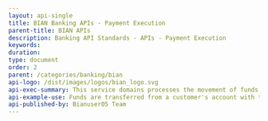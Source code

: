 ```yaml
---
layout: api-single
title: BIAN Banking APIs - Payment Execution
parent-title: BIAN APIs
description: Banking API Standards - APIs - Payment Execution
keywords: 
duration: 
type: document
order: 2
parent: /categories/banking/bian
api-logo: /dist/images/logos/bian_logo.svg
api-exec-summary: This service domains processes the movement of funds between accounts within the bank or to/from an account held with another bank, selecting the appropriate payment mechanism
api-example-use: Funds are transferred from a customer's account with the bank to a payee account held at another bank
api-published-by: Bianuser05 Team
---
```

<script id="api-spec" type="application/json">
{
  "swagger": "2.0",
  "info": {
    "version": "1.0.0",
    "title": "Payment Execution",
    "description": "Processes the movement of funds between accounts within the bank or to/from an another account"
  },
  "host": "bianorg.azure-api.net",
  "basePath": "/sd-payment-execution/v1",
  "securityDefinitions": {
    "apiKeyHeader": {
      "type": "apiKey",
      "name": "Ocp-Apim-Subscription-Key",
      "in": "header"
    }
  },
  "security": [
    {
      "apiKeyHeader": []
    }
  ],
  "schemes": [
    "https"
  ],
  "paths": {
    "/payment-execution/payment-execution-procedure/{cr-reference-id}/updation": {
      "put": {
        "tags": [
          "update"
        ],
        "summary": "Update: Payment transaction update/repair",
        "description": "Update/amend details of an active payment execution transaction ",
        "operationId": "updatePaymentExecutionProcedure",
        "produces": [
          "application/json"
        ],
        "parameters": [
          {
            "name": "cr-reference-id",
            "in": "path",
            "description": "Payment Transaction Request Reference",
            "required": true,
            "type": "string"
          },
          {
            "in": "body",
            "name": "body",
            "description": "Update Control record payload",
            "required": true,
            "schema": {
              "type": "object",
              "properties": {
                "paymentExecutionTransaction": {
                  "type": "string",
                  "example": "Authorizaton",
                  "description": "`status: Not Mapped`\ncore-data-type-reference: BIAN::DataTypesLibrary::CoreDataTypes::UNCEFACT::Text    \n"
                },
                "paymentTransactionUpdateDescription": {
                  "type": "string",
                  "example": "TransactionDescription",
                  "description": "`status: Not Mapped`\ncore-data-type-reference: BIAN::DataTypesLibrary::CoreDataTypes::UNCEFACT::Text    \n"
                },
                "paymentTransaction": {
                  "type": "string",
                  "example": "CreditTransfer",
                  "description": "`status: Not Mapped`\ncore-data-type-reference: BIAN::DataTypesLibrary::CoreDataTypes::UNCEFACT::Text    \n"
                },
                "paymentTransactionInitiatorReference": {
                  "type": "string",
                  "example": "PTIR2320",
                  "description": "`status: Not Mapped`\ncore-data-type-reference: BIAN::DataTypesLibrary::CoreDataTypes::ISO20022andUNCEFACT::Identifier    \n"
                },
                "payerReference": {
                  "type": "string",
                  "example": "PYRE5345",
                  "description": "`status: Not Mapped`\ncore-data-type-reference: BIAN::DataTypesLibrary::CoreDataTypes::ISO20022andUNCEFACT::Identifier    \n"
                },
                "payerBankReference": {
                  "type": "string",
                  "example": "PYBR1093",
                  "description": "`status: Not Mapped`\ncore-data-type-reference: BIAN::DataTypesLibrary::CoreDataTypes::ISO20022andUNCEFACT::Identifier    \n"
                },
                "payeeReference": {
                  "type": "string",
                  "example": "PAEE5007",
                  "description": "`status: Not Mapped`\ncore-data-type-reference: BIAN::DataTypesLibrary::CoreDataTypes::ISO20022andUNCEFACT::Identifier    \n"
                },
                "payeeProductInstanceReference": {
                  "type": "string",
                  "example": "PAIR7456",
                  "description": "`status: Not Mapped`\ncore-data-type-reference: BIAN::DataTypesLibrary::CoreDataTypes::ISO20022andUNCEFACT::Identifier    \n"
                },
                "payeeBankReference": {
                  "type": "string",
                  "example": "PEBR2783",
                  "description": "`status: Not Mapped`\ncore-data-type-reference: BIAN::DataTypesLibrary::CoreDataTypes::ISO20022andUNCEFACT::Identifier    \n"
                },
                "amount": {
                  "type": "string",
                  "example": "$5000",
                  "description": "`status: Not Mapped`\ncore-data-type-reference: BIAN::DataTypesLibrary::CoreDataTypes::UNCEFACT::Amount    \n"
                },
                "currency": {
                  "type": "string",
                  "example": "USD",
                  "description": "`status: Not Mapped`\ncore-data-type-reference: BIAN::DataTypesLibrary::CoreDataTypes::UNCEFACT::Text    \n"
                },
                "dateType": {
                  "type": "string",
                  "example": "Order",
                  "description": "`status: Not Mapped`\ncore-data-type-reference: BIAN::DataTypesLibrary::CoreDataTypes::UNCEFACT::Text    \n"
                },
                "date": {
                  "type": "string",
                  "example": "2018-08-28",
                  "description": "`status: Not Mapped`\ncore-data-type-reference: BIAN::DataTypesLibrary::CoreDataTypes::UNCEFACT::Date    \n"
                },
                "paymentMechanism": {
                  "type": "string",
                  "example": "NEFT",
                  "description": "`status: Not Mapped`\ncore-data-type-reference: BIAN::DataTypesLibrary::CoreDataTypes::ISO20022andUNCEFACT::Name    \n"
                }
              },
              "example": {
                "date": "2018-08-28",
                "amount": "$5000",
                "payeeReference": "PAEE5007",
                "payeeProductInstanceReference": "PAIR7456",
                "payerBankReference": "PYBR1093",
                "payeeBankReference": "PEBR2783",
                "paymentExecutionTransaction": "Authorizaton",
                "paymentTransactionInitiatorReference": "PTIR2320",
                "dateType": "Order",
                "payerReference": "PYRE5345",
                "currency": "USD",
                "paymentTransaction": "CreditTransfer",
                "paymentTransactionUpdateDescription": "TransactionDescription",
                "paymentMechanism": "NEFT"
              }
            }
          }
        ],
        "responses": {
          "200": {
            "description": "successful updated",
            "schema": {
              "type": "object",
              "properties": {
                "paymentTransactionUpdateReference": {
                  "type": "string",
                  "example": "PTUR5435",
                  "description": "`status: Not Mapped`\ncore-data-type-reference: BIAN::DataTypesLibrary::CoreDataTypes::ISO20022andUNCEFACT::Identifier    \n"
                },
                "paymentTransactionRequestReference": {
                  "type": "string",
                  "example": "PTRR345",
                  "description": "`status: Not Mapped`\ncore-data-type-reference: BIAN::DataTypesLibrary::CoreDataTypes::ISO20022andUNCEFACT::Identifier    \n"
                },
                "paymentExecutionTransaction": {
                  "type": "string",
                  "example": "Authorizaton",
                  "description": "`status: Not Mapped`\ncore-data-type-reference: BIAN::DataTypesLibrary::CoreDataTypes::UNCEFACT::Text    \n"
                },
                "paymentTransactionUpdateDescription": {
                  "type": "string",
                  "example": "TransactionDescription",
                  "description": "`status: Not Mapped`\ncore-data-type-reference: BIAN::DataTypesLibrary::CoreDataTypes::UNCEFACT::Text    \n"
                },
                "paymentTransaction": {
                  "type": "string",
                  "example": "CreditTransfer",
                  "description": "`status: Not Mapped`\ncore-data-type-reference: BIAN::DataTypesLibrary::CoreDataTypes::UNCEFACT::Text    \n"
                },
                "paymentTransactionInitiatorReference": {
                  "type": "string",
                  "example": "PTIR2320",
                  "description": "`status: Not Mapped`\ncore-data-type-reference: BIAN::DataTypesLibrary::CoreDataTypes::ISO20022andUNCEFACT::Identifier    \n"
                },
                "payerReference": {
                  "type": "string",
                  "example": "PYRE5345",
                  "description": "`status: Not Mapped`\ncore-data-type-reference: BIAN::DataTypesLibrary::CoreDataTypes::ISO20022andUNCEFACT::Identifier    \n"
                },
                "payerBankReference": {
                  "type": "string",
                  "example": "PYBR1093",
                  "description": "`status: Not Mapped`\ncore-data-type-reference: BIAN::DataTypesLibrary::CoreDataTypes::ISO20022andUNCEFACT::Identifier    \n"
                },
                "payeeReference": {
                  "type": "string",
                  "example": "PAEE5007",
                  "description": "`status: Not Mapped`\ncore-data-type-reference: BIAN::DataTypesLibrary::CoreDataTypes::ISO20022andUNCEFACT::Identifier    \n"
                },
                "payeeProductInstanceReference": {
                  "type": "string",
                  "example": "PAIR7456",
                  "description": "`status: Not Mapped`\ncore-data-type-reference: BIAN::DataTypesLibrary::CoreDataTypes::ISO20022andUNCEFACT::Identifier    \n"
                },
                "payeeBankReference": {
                  "type": "string",
                  "example": "PEBR2783",
                  "description": "`status: Not Mapped`\ncore-data-type-reference: BIAN::DataTypesLibrary::CoreDataTypes::ISO20022andUNCEFACT::Identifier    \n"
                },
                "amount": {
                  "type": "string",
                  "example": "$5000",
                  "description": "`status: Not Mapped`\ncore-data-type-reference: BIAN::DataTypesLibrary::CoreDataTypes::UNCEFACT::Amount    \n"
                },
                "currency": {
                  "type": "string",
                  "example": "USD",
                  "description": "`status: Not Mapped`\ncore-data-type-reference: BIAN::DataTypesLibrary::CoreDataTypes::UNCEFACT::Text    \n"
                },
                "dateType": {
                  "type": "string",
                  "example": "Order",
                  "description": "`status: Not Mapped`\ncore-data-type-reference: BIAN::DataTypesLibrary::CoreDataTypes::UNCEFACT::Text    \n"
                },
                "date": {
                  "type": "string",
                  "example": "2018-08-28",
                  "description": "`status: Not Mapped`\ncore-data-type-reference: BIAN::DataTypesLibrary::CoreDataTypes::UNCEFACT::Date    \n"
                },
                "paymentMechanism": {
                  "type": "string",
                  "example": "NEFT",
                  "description": "`status: Not Mapped`\ncore-data-type-reference: BIAN::DataTypesLibrary::CoreDataTypes::ISO20022andUNCEFACT::Name    \n"
                },
                "paymentTransactionUpdateResult": {
                  "type": "string",
                  "example": "Success",
                  "description": "`status: Not Mapped`\ncore-data-type-reference: BIAN::DataTypesLibrary::CoreDataTypes::UNCEFACT::Text    \n"
                }
              },
              "example": {
                "date": "2018-08-28",
                "amount": "$5000",
                "payeeReference": "PAEE5007",
                "payeeProductInstanceReference": "PAIR7456",
                "payerBankReference": "PYBR1093",
                "payeeBankReference": "PEBR2783",
                "paymentTransactionRequestReference": "PTRR345",
                "paymentTransactionUpdateReference": "PTUR5435",
                "paymentTransactionUpdateResult": "Success",
                "paymentExecutionTransaction": "Authorizaton",
                "paymentTransactionInitiatorReference": "PTIR2320",
                "dateType": "Order",
                "payerReference": "PYRE5345",
                "currency": "USD",
                "paymentTransaction": "CreditTransfer",
                "paymentTransactionUpdateDescription": "TransactionDescription",
                "paymentMechanism": "NEFT"
              }
            }
          }
        }
      }
    },
    "/payment-execution/payment-execution-procedure/{cr-reference-id}/recording": {
      "post": {
        "tags": [
          "record"
        ],
        "summary": "Record: Record activity/feedback relating to payment execution activity",
        "description": "Record feedback/activity against the payment execution process",
        "operationId": "recordPaymentExecutionProcedure",
        "produces": [
          "application/json"
        ],
        "parameters": [
          {
            "name": "cr-reference-id",
            "in": "path",
            "description": "Payment Transaction Request Reference",
            "required": true,
            "type": "string"
          },
          {
            "in": "body",
            "name": "body",
            "description": "Record Control record payload",
            "required": true,
            "schema": {
              "type": "object",
              "properties": {
                "recordingRecordType": {
                  "type": "string",
                  "example": "BehaviorModelPerformanceFeedback",
                  "description": "`status: Not Mapped`\ncore-data-type-reference: BIAN::DataTypesLibrary::CoreDataTypes::UNCEFACT::Text    \n"
                },
                "recordingRecord": {
                  "type": "object",
                  "description": "`status: Not Mapped`\ncore-data-type-reference: BIAN::DataTypesLibrary::CoreDataTypes::UNCEFACT::Binary  \n",
                  "properties": {}
                },
                "recordingRecordDateTime": {
                  "type": "string",
                  "example": "2018-08-28T09:00:00",
                  "description": "`status: Not Mapped`\ncore-data-type-reference: BIAN::DataTypesLibrary::CoreDataTypes::UNCEFACT::DateTime    \n"
                },
                "empolyeeBusinessUnitReference": {
                  "type": "string",
                  "example": "EBUR6798",
                  "description": "`status: Not Mapped`\ncore-data-type-reference: BIAN::DataTypesLibrary::CoreDataTypes::ISO20022andUNCEFACT::Identifier    \n"
                }
              },
              "example": {
                "recordingRecordType": "BehaviorModelPerformanceFeedback",
                "empolyeeBusinessUnitReference": "EBUR6798",
                "recordingRecordDateTime": "2018-08-28T09:00:00",
                "recordingRecord": "{}"
              }
            }
          }
        ],
        "responses": {
          "201": {
            "description": "A new record is created",
            "schema": {
              "type": "object",
              "properties": {
                "recordingRecordReference": {
                  "type": "string",
                  "example": "CRRR3456",
                  "description": "`status: Not Mapped`\ncore-data-type-reference: BIAN::DataTypesLibrary::CoreDataTypes::ISO20022andUNCEFACT::Identifier    \n"
                },
                "recordingRecordStatus": {
                  "type": "string",
                  "example": "Applied",
                  "description": "`status: Not Mapped`\ncore-data-type-reference: BIAN::DataTypesLibrary::CoreDataTypes::UNCEFACT::Text    \n"
                }
              },
              "example": {
                "recordingRecordReference": "CRRR3456",
                "recordingRecordStatus": "Applied"
              }
            }
          }
        }
      }
    },
    "/payment-execution/payment-execution-procedure/{cr-reference-id}/execution": {
      "put": {
        "tags": [
          "execute"
        ],
        "summary": "Update an existing payment execution transaction detail capture",
        "description": "Update an existing payment detail capture",
        "operationId": "executePaymentExecutionProcedureUpdate",
        "produces": [
          "application/json"
        ],
        "parameters": [
          {
            "name": "cr-reference-id",
            "in": "path",
            "description": "Payment Transaction Request Reference",
            "required": true,
            "type": "string"
          },
          {
            "in": "body",
            "name": "body",
            "description": "Updates payment detail capture",
            "required": true,
            "schema": {
              "type": "object",
              "properties": {
                "paymentTransactionUpdateReference": {
                  "type": "string",
                  "example": "PTUR5435",
                  "description": "`status: Not Mapped`\ncore-data-type-reference: BIAN::DataTypesLibrary::CoreDataTypes::ISO20022andUNCEFACT::Identifier    \n"
                },
                "paymentTransactionUpdateDescription": {
                  "type": "string",
                  "example": "TransactionDescription",
                  "description": "`status: Not Mapped`\ncore-data-type-reference: BIAN::DataTypesLibrary::CoreDataTypes::UNCEFACT::Text    \n"
                },
                "paymentTransactionUpdateResult": {
                  "type": "string",
                  "example": "Success",
                  "description": "`status: Not Mapped`\ncore-data-type-reference: BIAN::DataTypesLibrary::CoreDataTypes::UNCEFACT::Text    \n"
                }
              },
              "example": {
                "paymentTransactionUpdateResult": "Success",
                "paymentTransactionUpdateDescription": "TransactionDescription",
                "paymentTransactionUpdateReference": "PTUR5435"
              }
            }
          }
        ],
        "responses": {
          "200": {
            "description": "successfully updated the payment detail capture payload",
            "schema": {
              "type": "object",
              "properties": {
                "paymentTransactionRequestReference": {
                  "type": "string",
                  "example": "PTRR8767",
                  "description": "`status: Not Mapped`\ncore-data-type-reference: BIAN::DataTypesLibrary::CoreDataTypes::ISO20022andUNCEFACT::Identifier    \n"
                },
                "paymentTransactionInitiatorReference": {
                  "type": "string",
                  "example": "PTIR3246",
                  "description": "`status: Not Mapped`\ncore-data-type-reference: BIAN::DataTypesLibrary::CoreDataTypes::ISO20022andUNCEFACT::Identifier    \n"
                },
                "payerReference": {
                  "type": "string",
                  "example": "PYRF4543",
                  "description": "`status: Not Mapped`\ncore-data-type-reference: BIAN::DataTypesLibrary::CoreDataTypes::ISO20022andUNCEFACT::Identifier    \n"
                },
                "payerBankReference": {
                  "type": "string",
                  "example": "PYBR5463",
                  "description": "`status: Not Mapped`\ncore-data-type-reference: BIAN::DataTypesLibrary::CoreDataTypes::ISO20022andUNCEFACT::Identifier    \n"
                },
                "payerProductInstanceReference": {
                  "type": "string",
                  "example": "PPIR5322",
                  "description": "`status: Not Mapped`\ncore-data-type-reference: BIAN::DataTypesLibrary::CoreDataTypes::ISO20022andUNCEFACT::Identifier    \n"
                },
                "payeeReference": {
                  "type": "string",
                  "example": "PER5547",
                  "description": "`status: Not Mapped`\ncore-data-type-reference: BIAN::DataTypesLibrary::CoreDataTypes::ISO20022andUNCEFACT::Identifier    \n"
                },
                "payeeProductInstanceReference": {
                  "type": "string",
                  "example": "PPIR2457",
                  "description": "`status: Not Mapped`\ncore-data-type-reference: BIAN::DataTypesLibrary::CoreDataTypes::ISO20022andUNCEFACT::Identifier    \n"
                },
                "payeeBankReference": {
                  "type": "string",
                  "example": "PBR6879",
                  "description": "`status: Not Mapped`\ncore-data-type-reference: BIAN::DataTypesLibrary::CoreDataTypes::ISO20022andUNCEFACT::Identifier    \n"
                },
                "amount": {
                  "type": "string",
                  "example": "$5000",
                  "description": "`status: Not Mapped`\ncore-data-type-reference: BIAN::DataTypesLibrary::CoreDataTypes::UNCEFACT::Amount    \n"
                },
                "currency": {
                  "type": "string",
                  "example": "USD",
                  "description": "`status: Not Mapped`\ncore-data-type-reference: BIAN::DataTypesLibrary::CoreDataTypes::UNCEFACT::Text    \n"
                },
                "dateType": {
                  "type": "string",
                  "example": "booking",
                  "description": "`status: Not Mapped`\ncore-data-type-reference: BIAN::DataTypesLibrary::CoreDataTypes::UNCEFACT::Text    \n"
                },
                "date": {
                  "type": "string",
                  "example": "2018-09-05",
                  "description": "`status: Not Mapped`\ncore-data-type-reference: BIAN::DataTypesLibrary::CoreDataTypes::UNCEFACT::Date    \n"
                },
                "paymentMechanism": {
                  "type": "string",
                  "example": "SWIFT",
                  "description": "`status: Not Mapped`\ncore-data-type-reference: BIAN::DataTypesLibrary::CoreDataTypes::ISO20022andUNCEFACT::Name\n"
                }
              },
              "example": {
                "date": "2018-09-05",
                "payerProductInstanceReference": "PPIR5322",
                "amount": "$5000",
                "payeeReference": "PER5547",
                "payeeProductInstanceReference": "PPIR2457",
                "payerBankReference": "PYBR5463",
                "payeeBankReference": "PBR6879",
                "paymentTransactionRequestReference": "PTRR8767",
                "paymentTransactionInitiatorReference": "PTIR3246",
                "dateType": "booking",
                "payerReference": "PYRF4543",
                "currency": "USD",
                "paymentMechanism": "SWIFT"
              }
            }
          }
        }
      }
    },
    "/payment-execution/payment-execution-procedure/execution": {
      "post": {
        "tags": [
          "execute"
        ],
        "summary": "Create a new payment execution transaction detail capture",
        "description": "Create a new payment detail capture",
        "operationId": "executePaymentExecutionProcedureCreate",
        "produces": [
          "application/json"
        ],
        "parameters": [
          {
            "in": "body",
            "name": "body",
            "description": "Creates a new payment detail capture",
            "required": true,
            "schema": {
              "type": "object",
              "properties": {
                "paymentTransactionUpdateReference": {
                  "type": "string",
                  "example": "PTUR5435",
                  "description": "`status: Not Mapped`\ncore-data-type-reference: BIAN::DataTypesLibrary::CoreDataTypes::ISO20022andUNCEFACT::Identifier    \n"
                },
                "paymentTransactionUpdateDescription": {
                  "type": "string",
                  "example": "TransactionDescription",
                  "description": "`status: Not Mapped`\ncore-data-type-reference: BIAN::DataTypesLibrary::CoreDataTypes::UNCEFACT::Text    \n"
                },
                "paymentTransactionUpdateResult": {
                  "type": "string",
                  "example": "Success",
                  "description": "`status: Not Mapped`\ncore-data-type-reference: BIAN::DataTypesLibrary::CoreDataTypes::UNCEFACT::Text    \n"
                }
              },
              "example": {
                "paymentTransactionUpdateResult": "Success",
                "paymentTransactionUpdateDescription": "TransactionDescription",
                "paymentTransactionUpdateReference": "PTUR5435"
              }
            }
          }
        ],
        "responses": {
          "201": {
            "description": "successfully created the payment detail capture payload",
            "schema": {
              "type": "object",
              "properties": {
                "paymentTransactionRequestReference": {
                  "type": "string",
                  "example": "PTRR8767",
                  "description": "`status: Not Mapped`\ncore-data-type-reference: BIAN::DataTypesLibrary::CoreDataTypes::ISO20022andUNCEFACT::Identifier    \n"
                },
                "paymentTransactionInitiatorReference": {
                  "type": "string",
                  "example": "PTIR3246",
                  "description": "`status: Not Mapped`\ncore-data-type-reference: BIAN::DataTypesLibrary::CoreDataTypes::ISO20022andUNCEFACT::Identifier    \n"
                },
                "payerReference": {
                  "type": "string",
                  "example": "PYRF4543",
                  "description": "`status: Not Mapped`\ncore-data-type-reference: BIAN::DataTypesLibrary::CoreDataTypes::ISO20022andUNCEFACT::Identifier    \n"
                },
                "payerBankReference": {
                  "type": "string",
                  "example": "PYBR5463",
                  "description": "`status: Not Mapped`\ncore-data-type-reference: BIAN::DataTypesLibrary::CoreDataTypes::ISO20022andUNCEFACT::Identifier    \n"
                },
                "payerProductInstanceReference": {
                  "type": "string",
                  "example": "PPIR5322",
                  "description": "`status: Not Mapped`\ncore-data-type-reference: BIAN::DataTypesLibrary::CoreDataTypes::ISO20022andUNCEFACT::Identifier    \n"
                },
                "payeeReference": {
                  "type": "string",
                  "example": "PER5547",
                  "description": "`status: Not Mapped`\ncore-data-type-reference: BIAN::DataTypesLibrary::CoreDataTypes::ISO20022andUNCEFACT::Identifier    \n"
                },
                "payeeProductInstanceReference": {
                  "type": "string",
                  "example": "PPIR2457",
                  "description": "`status: Not Mapped`\ncore-data-type-reference: BIAN::DataTypesLibrary::CoreDataTypes::ISO20022andUNCEFACT::Identifier    \n"
                },
                "payeeBankReference": {
                  "type": "string",
                  "example": "PBR6879",
                  "description": "`status: Not Mapped`\ncore-data-type-reference: BIAN::DataTypesLibrary::CoreDataTypes::ISO20022andUNCEFACT::Identifier    \n"
                },
                "amount": {
                  "type": "string",
                  "example": "$5000",
                  "description": "`status: Not Mapped`\ncore-data-type-reference: BIAN::DataTypesLibrary::CoreDataTypes::UNCEFACT::Amount    \n"
                },
                "currency": {
                  "type": "string",
                  "example": "USD",
                  "description": "`status: Not Mapped`\ncore-data-type-reference: BIAN::DataTypesLibrary::CoreDataTypes::UNCEFACT::Text    \n"
                },
                "dateType": {
                  "type": "string",
                  "example": "booking",
                  "description": "`status: Not Mapped`\ncore-data-type-reference: BIAN::DataTypesLibrary::CoreDataTypes::UNCEFACT::Text    \n"
                },
                "date": {
                  "type": "string",
                  "example": "2018-09-05",
                  "description": "`status: Not Mapped`\ncore-data-type-reference: BIAN::DataTypesLibrary::CoreDataTypes::UNCEFACT::Date    \n"
                },
                "paymentMechanism": {
                  "type": "string",
                  "example": "SWIFT",
                  "description": "`status: Not Mapped`\ncore-data-type-reference: BIAN::DataTypesLibrary::CoreDataTypes::ISO20022andUNCEFACT::Name\n"
                }
              },
              "example": {
                "date": "2018-09-05",
                "payerProductInstanceReference": "PPIR5322",
                "amount": "$5000",
                "payeeReference": "PER5547",
                "payeeProductInstanceReference": "PPIR2457",
                "payerBankReference": "PYBR5463",
                "payeeBankReference": "PBR6879",
                "paymentTransactionRequestReference": "PTRR8767",
                "paymentTransactionInitiatorReference": "PTIR3246",
                "dateType": "booking",
                "payerReference": "PYRF4543",
                "currency": "USD",
                "paymentMechanism": "SWIFT"
              }
            }
          }
        }
      }
    },
    "/payment-execution/payment-execution-procedure/": {
      "get": {
        "tags": [
          "retrieve"
        ],
        "summary": "Retrieve Payment Execution Control Record Ids available within the Service Domain.",
        "operationId": "RetrievePaymentExecutionReferenceIds",
        "produces": [
          "application/json"
        ],
        "parameters": [
          {
            "name": "collection-filter",
            "in": "query",
            "description": "Filter to refine the result set. ex- 'payer-reference = PR123'",
            "required": false,
            "type": "string"
          }
        ],
        "responses": {
          "200": {
            "description": "successful",
            "schema": {
              "type": "array",
              "items": {
                "type": "string"
              },
              "example": [
                "PTRR123",
                "PTRR345"
              ]
            }
          }
        }
      }
    },
    "/payment-execution/payment-execution-procedure/behavior-qualifiers/": {
      "get": {
        "tags": [
          "retrieve"
        ],
        "summary": "Retrieve all Behaviour Qualifier names in the Payment Execution Service Domain.",
        "operationId": "RetrievePaymentExecutionBehaviorQualifiers",
        "produces": [
          "application/json"
        ],
        "parameters": [],
        "responses": {
          "200": {
            "description": "successful",
            "schema": {
              "type": "array",
              "items": {
                "type": "string"
              },
              "example": [
                "transaction",
                "mechanism",
                "update",
                "reporting"
              ]
            }
          }
        }
      }
    },
    "/payment-execution/payment-execution-procedure/{cr-reference-id}/{behavior-qualifier}/": {
      "get": {
        "tags": [
          "retrieve"
        ],
        "summary": "Retrieve Behaviour Qualifier Reference Ids of the given Behavior Qulifier.",
        "operationId": "RetrieveBehaviorQualifierReferenceIds",
        "produces": [
          "application/json"
        ],
        "parameters": [
          {
            "name": "cr-reference-id",
            "in": "path",
            "description": "Payment Transaction Request Reference",
            "required": true,
            "type": "string"
          },
          {
            "name": "behavior-qualifier",
            "in": "path",
            "description": "Behavior Qualifier Name. ex- transaction",
            "required": true,
            "type": "string"
          },
          {
            "name": "collection-filter",
            "in": "query",
            "description": "Filter to refine the result set. ex- 'amount > $5000'",
            "required": false,
            "type": "string"
          }
        ],
        "responses": {
          "200": {
            "description": "successful",
            "schema": {
              "type": "array",
              "items": {
                "type": "string"
              },
              "example": [
                "TR345",
                "TR789",
                "TR456"
              ]
            }
          }
        }
      }
    },
    "/payment-execution/payment-execution-procedure/{cr-reference-id}": {
      "get": {
        "tags": [
          "retrieve"
        ],
        "summary": "Retrieve Payment Details",
        "description": "Retrieve Payment execution transaction detail capture data",
        "operationId": "retrievePaymentExecution",
        "produces": [
          "application/json"
        ],
        "parameters": [
          {
            "name": "cr-reference-id",
            "in": "path",
            "description": "Payment Transaction Request Reference",
            "required": true,
            "type": "string"
          }
        ],
        "responses": {
          "200": {
            "description": "successful",
            "schema": {
              "type": "object",
              "properties": {
                "paymentTransactionRequestReference": {
                  "type": "string",
                  "example": "PTRR8767",
                  "description": "`status: Not Mapped`\ncore-data-type-reference: BIAN::DataTypesLibrary::CoreDataTypes::ISO20022andUNCEFACT::Identifier    \n"
                },
                "paymentTransactionInitiatorReference": {
                  "type": "string",
                  "example": "PTIR3246",
                  "description": "`status: Not Mapped`\ncore-data-type-reference: BIAN::DataTypesLibrary::CoreDataTypes::ISO20022andUNCEFACT::Identifier    \n"
                },
                "payerReference": {
                  "type": "string",
                  "example": "PYRF4543",
                  "description": "`status: Not Mapped`\ncore-data-type-reference: BIAN::DataTypesLibrary::CoreDataTypes::ISO20022andUNCEFACT::Identifier    \n"
                },
                "payerBankReference": {
                  "type": "string",
                  "example": "PYBR5463",
                  "description": "`status: Not Mapped`\ncore-data-type-reference: BIAN::DataTypesLibrary::CoreDataTypes::ISO20022andUNCEFACT::Identifier    \n"
                },
                "payerProductInstanceReference": {
                  "type": "string",
                  "example": "PPIR5322",
                  "description": "`status: Not Mapped`\ncore-data-type-reference: BIAN::DataTypesLibrary::CoreDataTypes::ISO20022andUNCEFACT::Identifier    \n"
                },
                "payeeReference": {
                  "type": "string",
                  "example": "PER5547",
                  "description": "`status: Not Mapped`\ncore-data-type-reference: BIAN::DataTypesLibrary::CoreDataTypes::ISO20022andUNCEFACT::Identifier    \n"
                },
                "payeeProductInstanceReference": {
                  "type": "string",
                  "example": "PPIR2457",
                  "description": "`status: Not Mapped`\ncore-data-type-reference: BIAN::DataTypesLibrary::CoreDataTypes::ISO20022andUNCEFACT::Identifier    \n"
                },
                "payeeBankReference": {
                  "type": "string",
                  "example": "PBR6879",
                  "description": "`status: Not Mapped`\ncore-data-type-reference: BIAN::DataTypesLibrary::CoreDataTypes::ISO20022andUNCEFACT::Identifier    \n"
                },
                "amount": {
                  "type": "string",
                  "example": "$5000",
                  "description": "`status: Not Mapped`\ncore-data-type-reference: BIAN::DataTypesLibrary::CoreDataTypes::UNCEFACT::Amount    \n"
                },
                "currency": {
                  "type": "string",
                  "example": "USD",
                  "description": "`status: Not Mapped`\ncore-data-type-reference: BIAN::DataTypesLibrary::CoreDataTypes::UNCEFACT::Text    \n"
                },
                "dateType": {
                  "type": "string",
                  "example": "booking",
                  "description": "`status: Not Mapped`\ncore-data-type-reference: BIAN::DataTypesLibrary::CoreDataTypes::UNCEFACT::Text    \n"
                },
                "date": {
                  "type": "string",
                  "example": "2018-09-05",
                  "description": "`status: Not Mapped`\ncore-data-type-reference: BIAN::DataTypesLibrary::CoreDataTypes::UNCEFACT::Date    \n"
                },
                "paymentMechanism": {
                  "type": "string",
                  "example": "SWIFT",
                  "description": "`status: Not Mapped`\ncore-data-type-reference: BIAN::DataTypesLibrary::CoreDataTypes::ISO20022andUNCEFACT::Name\n"
                }
              },
              "example": {
                "date": "2018-09-05",
                "payerProductInstanceReference": "PPIR5322",
                "amount": "$5000",
                "payeeReference": "PER5547",
                "payeeProductInstanceReference": "PPIR2457",
                "payerBankReference": "PYBR5463",
                "payeeBankReference": "PBR6879",
                "paymentTransactionRequestReference": "PTRR8767",
                "paymentTransactionInitiatorReference": "PTIR3246",
                "dateType": "booking",
                "payerReference": "PYRF4543",
                "currency": "USD",
                "paymentMechanism": "SWIFT"
              }
            }
          }
        }
      }
    },
    "/payment-execution/payment-execution-procedure/{cr-reference-id}/transactions/{bq-reference-id}": {
      "get": {
        "tags": [
          "retrieve"
        ],
        "summary": "Retrieve Payment Transactions",
        "description": "Retrieve Payment execution transaction details",
        "operationId": "retrievePaymentExecutionTransactions",
        "produces": [
          "application/json"
        ],
        "parameters": [
          {
            "name": "cr-reference-id",
            "in": "path",
            "description": "Payment Transaction Request Reference",
            "required": true,
            "type": "string"
          },
          {
            "name": "bq-reference-id",
            "in": "path",
            "description": "Payment Transaction Reference",
            "required": true,
            "type": "string"
          }
        ],
        "responses": {
          "200": {
            "description": "successfully retrieved",
            "schema": {
              "type": "object",
              "properties": {
                "paymenTransactionReference": {
                  "type": "string",
                  "example": "PRR123",
                  "description": "`status: Not Mapped`\ncore-data-type-reference: BIAN::DataTypesLibrary::CoreDataTypes::ISO20022andUNCEFACT::Identifier    \n"
                },
                "paymentTransactionRequestReference": {
                  "type": "string",
                  "example": "PTRR4343",
                  "description": "`status: Not Mapped`\ncore-data-type-reference: BIAN::DataTypesLibrary::CoreDataTypes::ISO20022andUNCEFACT::Identifier    \n"
                },
                "paymentExecutionTransaction": {
                  "type": "string",
                  "example": "PET123",
                  "description": "`status: Not Mapped`\ncore-data-type-reference: BIAN::DataTypesLibrary::CoreDataTypes::UNCEFACT::Text    \n"
                },
                "paymentOrderReference": {
                  "type": "string",
                  "example": "POR789",
                  "description": "`status: Not Mapped`\ncore-data-type-reference: BIAN::DataTypesLibrary::CoreDataTypes::ISO20022andUNCEFACT::Identifier    \n"
                },
                "payerAccountReference": {
                  "type": "string",
                  "example": "PA8567",
                  "description": "`status: Not Mapped`\ncore-data-type-reference: BIAN::DataTypesLibrary::CoreDataTypes::ISO20022andUNCEFACT::Identifier    \n"
                },
                "payeeAccountReference": {
                  "type": "string",
                  "example": "PAR12389",
                  "description": "`status: Not Mapped`\ncore-data-type-reference: BIAN::DataTypesLibrary::CoreDataTypes::ISO20022andUNCEFACT::Identifier    \n"
                },
                "washAccountReference": {
                  "type": "string",
                  "example": "WAR5677",
                  "description": "`status: Not Mapped`\ncore-data-type-reference: BIAN::DataTypesLibrary::CoreDataTypes::ISO20022andUNCEFACT::Identifier    \n"
                },
                "intermediaryAccountReference": {
                  "type": "string",
                  "example": "IAR123545",
                  "description": "`status: Not Mapped`\ncore-data-type-reference: BIAN::DataTypesLibrary::CoreDataTypes::ISO20022andUNCEFACT::Identifier    \n"
                },
                "currency": {
                  "type": "string",
                  "example": "USD",
                  "description": "`status: Not Mapped`\ncore-data-type-reference: BIAN::DataTypesLibrary::CoreDataTypes::UNCEFACT::Text    \n"
                },
                "dateType": {
                  "type": "string",
                  "example": "booking",
                  "description": "`status: Not Mapped`\ncore-data-type-reference: BIAN::DataTypesLibrary::CoreDataTypes::UNCEFACT::Text    \n"
                },
                "date": {
                  "type": "string",
                  "example": "2018-09-06",
                  "description": "`status: Not Mapped`\ncore-data-type-reference: BIAN::DataTypesLibrary::CoreDataTypes::UNCEFACT::Date    \n"
                },
                "paymentMechanism": {
                  "type": "string",
                  "example": "SWIFT",
                  "description": "`status: Not Mapped`\ncore-data-type-reference: BIAN::DataTypesLibrary::CoreDataTypes::ISO20022andUNCEFACT::Name    \n"
                }
              },
              "example": {
                "date": "2018-09-06",
                "paymentExecutionTransaction": "PET123",
                "intermediaryAccountReference": "IAR123545",
                "dateType": "booking",
                "payerAccountReference": "PA8567",
                "paymentTransactionRequestReference": "PTRR4343",
                "currency": "USD",
                "washAccountReference": "WAR5677",
                "payeeAccountReference": "PAR12389",
                "paymenTransactionReference": "PRR123",
                "paymentOrderReference": "POR789",
                "paymentMechanism": "SWIFT"
              }
            }
          }
        }
      }
    },
    "/payment-execution/payment-execution-procedure/{cr-reference-id}/mechanisms/{bq-reference-id}": {
      "get": {
        "tags": [
          "retrieve"
        ],
        "summary": "Retrieve Payment Mechanisms",
        "description": "Retrieve Payment execution mechanism details",
        "operationId": "retrievePaymentExecutionMechanisms",
        "produces": [
          "application/json"
        ],
        "parameters": [
          {
            "name": "cr-reference-id",
            "in": "path",
            "description": "Payment Transaction Request Reference",
            "required": true,
            "type": "string"
          },
          {
            "name": "bq-reference-id",
            "in": "path",
            "description": "Payment Transaction Mechanism Reference",
            "required": true,
            "type": "string"
          }
        ],
        "responses": {
          "200": {
            "description": "successful",
            "schema": {
              "type": "object",
              "properties": {
                "paymentTransactionMechanismReference": {
                  "type": "string",
                  "example": "PTMR345",
                  "description": "`status: Not Mapped`\ncore-data-type-reference: BIAN::DataTypesLibrary::CoreDataTypes::ISO20022andUNCEFACT::Identifier    \n"
                },
                "paymentTransactionRequestReference": {
                  "type": "string",
                  "example": "PTRR5678",
                  "description": "`status: Not Mapped`\ncore-data-type-reference: BIAN::DataTypesLibrary::CoreDataTypes::ISO20022andUNCEFACT::Identifier    \n"
                },
                "paymentExecutionTransaction": {
                  "type": "string",
                  "example": "PET5674",
                  "description": "`status: Not Mapped`\ncore-data-type-reference: BIAN::DataTypesLibrary::CoreDataTypes::UNCEFACT::Text    \n"
                },
                "achAccessServiceSessionReference": {
                  "type": "string",
                  "example": "ACHR4567",
                  "description": "`status: Not Mapped`\ncore-data-type-reference: BIAN::DataTypesLibrary::CoreDataTypes::ISO20022andUNCEFACT::Identifier    \n"
                },
                "achAccessSchedule": {
                  "type": "string",
                  "example": "2018/09-2019/08",
                  "description": "`status: Not Mapped`\ncore-data-type-reference: BIAN::DataTypesLibrary::CoreDataTypes::UNCEFACT::Duration    \n"
                },
                "correspondentServiceSessionReference": {
                  "type": "string",
                  "example": "CSSR5678",
                  "description": "`status: Not Mapped`\ncore-data-type-reference: BIAN::DataTypesLibrary::CoreDataTypes::ISO20022andUNCEFACT::Identifier    \n"
                },
                "correspondentServiceAccessSchedule": {
                  "type": "string",
                  "example": "2018/09-2019/08",
                  "description": "`status: Not Mapped`\ncore-data-type-reference: BIAN::DataTypesLibrary::CoreDataTypes::UNCEFACT::Duration     \n"
                }
              },
              "example": {
                "correspondentServiceAccessSchedule": "2018/09-2019/08",
                "paymentExecutionTransaction": "PET5674",
                "correspondentServiceSessionReference": "CSSR5678",
                "paymentTransactionMechanismReference": "PTMR345",
                "paymentTransactionRequestReference": "PTRR5678",
                "achAccessServiceSessionReference": "ACHR4567",
                "achAccessSchedule": "2018/09-2019/08"
              }
            }
          }
        }
      }
    },
    "/payment-execution/payment-execution-procedure/{cr-reference-id}/updates/{bq-reference-id}": {
      "get": {
        "tags": [
          "retrieve"
        ],
        "summary": "Retrieve Payment Updates",
        "description": "Retrieve Payment execution update details",
        "operationId": "retrievePaymentExecutionUpdates",
        "produces": [
          "application/json"
        ],
        "parameters": [
          {
            "name": "cr-reference-id",
            "in": "path",
            "description": "Payment Transaction Request Reference",
            "required": true,
            "type": "string"
          },
          {
            "name": "bq-reference-id",
            "in": "path",
            "description": "Payment Transaction Update Reference",
            "required": true,
            "type": "string"
          }
        ],
        "responses": {
          "200": {
            "description": "successfully retrieved",
            "schema": {
              "type": "object",
              "properties": {
                "paymentTransactionUpdateReference": {
                  "type": "string",
                  "example": "PTUR5435",
                  "description": "`status: Not Mapped`\ncore-data-type-reference: BIAN::DataTypesLibrary::CoreDataTypes::ISO20022andUNCEFACT::Identifier    \n"
                },
                "paymentTransactionRequestReference": {
                  "type": "string",
                  "example": "PTRR345",
                  "description": "`status: Not Mapped`\ncore-data-type-reference: BIAN::DataTypesLibrary::CoreDataTypes::ISO20022andUNCEFACT::Identifier    \n"
                },
                "paymentExecutionTransaction": {
                  "type": "string",
                  "example": "Authorizaton",
                  "description": "`status: Not Mapped`\ncore-data-type-reference: BIAN::DataTypesLibrary::CoreDataTypes::UNCEFACT::Text    \n"
                },
                "paymentTransactionUpdateDescription": {
                  "type": "string",
                  "example": "TransactionDescription",
                  "description": "`status: Not Mapped`\ncore-data-type-reference: BIAN::DataTypesLibrary::CoreDataTypes::UNCEFACT::Text    \n"
                },
                "paymentTransaction": {
                  "type": "string",
                  "example": "CreditTransfer",
                  "description": "`status: Not Mapped`\ncore-data-type-reference: BIAN::DataTypesLibrary::CoreDataTypes::UNCEFACT::Text    \n"
                },
                "paymentTransactionInitiatorReference": {
                  "type": "string",
                  "example": "PTIR2320",
                  "description": "`status: Not Mapped`\ncore-data-type-reference: BIAN::DataTypesLibrary::CoreDataTypes::ISO20022andUNCEFACT::Identifier    \n"
                },
                "payerReference": {
                  "type": "string",
                  "example": "PYRE5345",
                  "description": "`status: Not Mapped`\ncore-data-type-reference: BIAN::DataTypesLibrary::CoreDataTypes::ISO20022andUNCEFACT::Identifier    \n"
                },
                "payerBankReference": {
                  "type": "string",
                  "example": "PYBR1093",
                  "description": "`status: Not Mapped`\ncore-data-type-reference: BIAN::DataTypesLibrary::CoreDataTypes::ISO20022andUNCEFACT::Identifier    \n"
                },
                "payeeReference": {
                  "type": "string",
                  "example": "PAEE5007",
                  "description": "`status: Not Mapped`\ncore-data-type-reference: BIAN::DataTypesLibrary::CoreDataTypes::ISO20022andUNCEFACT::Identifier    \n"
                },
                "payeeProductInstanceReference": {
                  "type": "string",
                  "example": "PAIR7456",
                  "description": "`status: Not Mapped`\ncore-data-type-reference: BIAN::DataTypesLibrary::CoreDataTypes::ISO20022andUNCEFACT::Identifier    \n"
                },
                "payeeBankReference": {
                  "type": "string",
                  "example": "PEBR2783",
                  "description": "`status: Not Mapped`\ncore-data-type-reference: BIAN::DataTypesLibrary::CoreDataTypes::ISO20022andUNCEFACT::Identifier    \n"
                },
                "amount": {
                  "type": "string",
                  "example": "$5000",
                  "description": "`status: Not Mapped`\ncore-data-type-reference: BIAN::DataTypesLibrary::CoreDataTypes::UNCEFACT::Amount    \n"
                },
                "currency": {
                  "type": "string",
                  "example": "USD",
                  "description": "`status: Not Mapped`\ncore-data-type-reference: BIAN::DataTypesLibrary::CoreDataTypes::UNCEFACT::Text    \n"
                },
                "dateType": {
                  "type": "string",
                  "example": "Order",
                  "description": "`status: Not Mapped`\ncore-data-type-reference: BIAN::DataTypesLibrary::CoreDataTypes::UNCEFACT::Text    \n"
                },
                "date": {
                  "type": "string",
                  "example": "2018-08-28",
                  "description": "`status: Not Mapped`\ncore-data-type-reference: BIAN::DataTypesLibrary::CoreDataTypes::UNCEFACT::Date    \n"
                },
                "paymentMechanism": {
                  "type": "string",
                  "example": "NEFT",
                  "description": "`status: Not Mapped`\ncore-data-type-reference: BIAN::DataTypesLibrary::CoreDataTypes::ISO20022andUNCEFACT::Name    \n"
                },
                "paymentTransactionUpdateResult": {
                  "type": "string",
                  "example": "Success",
                  "description": "`status: Not Mapped`\ncore-data-type-reference: BIAN::DataTypesLibrary::CoreDataTypes::UNCEFACT::Text    \n"
                }
              },
              "example": {
                "date": "2018-08-28",
                "amount": "$5000",
                "payeeReference": "PAEE5007",
                "payeeProductInstanceReference": "PAIR7456",
                "payerBankReference": "PYBR1093",
                "payeeBankReference": "PEBR2783",
                "paymentTransactionRequestReference": "PTRR345",
                "paymentTransactionUpdateReference": "PTUR5435",
                "paymentTransactionUpdateResult": "Success",
                "paymentExecutionTransaction": "Authorizaton",
                "paymentTransactionInitiatorReference": "PTIR2320",
                "dateType": "Order",
                "payerReference": "PYRE5345",
                "currency": "USD",
                "paymentTransaction": "CreditTransfer",
                "paymentTransactionUpdateDescription": "TransactionDescription",
                "paymentMechanism": "NEFT"
              }
            }
          }
        }
      }
    },
    "/payment-execution/payment-execution-procedure/{cr-reference-id}/reportings/{bq-reference-id}": {
      "get": {
        "tags": [
          "retrieve"
        ],
        "summary": "Retrieve Payment Reporting",
        "description": "Retrieve Payment execution transaction reporting",
        "operationId": "retrievePaymentReportingProcedure",
        "produces": [
          "application/json"
        ],
        "parameters": [
          {
            "name": "cr-reference-id",
            "in": "path",
            "description": "Payment Transaction Request Reference",
            "required": true,
            "type": "string"
          },
          {
            "name": "bq-reference-id",
            "in": "path",
            "description": "Payment Transaction Reporting Reference",
            "required": true,
            "type": "string"
          }
        ],
        "responses": {
          "200": {
            "description": "successful retrieved payment reporting",
            "schema": {
              "type": "object",
              "properties": {
                "paymentTransactionReportingReference": {
                  "type": "string",
                  "example": "PTRR4543",
                  "description": "`status: Not Mapped`\ncore-data-type-reference: BIAN::DataTypesLibrary::CoreDataTypes::ISO20022andUNCEFACT::Identifier    \n"
                },
                "paymentTransactionRequestReference": {
                  "type": "string",
                  "example": "PTRR3743",
                  "description": "`status: Not Mapped`\ncore-data-type-reference: BIAN::DataTypesLibrary::CoreDataTypes::ISO20022andUNCEFACT::Identifier    \n"
                },
                "paymentTransaction": {
                  "type": "string",
                  "example": "PYTR5468",
                  "description": "`status: Not Mapped`\ncore-data-type-reference: BIAN::DataTypesLibrary::CoreDataTypes::UNCEFACT::Text    \n"
                },
                "paymentTransactionInitiatorReference": {
                  "type": "string",
                  "example": "PTIR2320",
                  "description": "`status: Not Mapped`\ncore-data-type-reference: BIAN::DataTypesLibrary::CoreDataTypes::ISO20022andUNCEFACT::Identifier    \n"
                },
                "payerReference": {
                  "type": "string",
                  "example": "PYRE5345",
                  "description": "`status: Not Mapped`\ncore-data-type-reference: BIAN::DataTypesLibrary::CoreDataTypes::ISO20022andUNCEFACT::Identifier    \n"
                },
                "payerBankReference": {
                  "type": "string",
                  "example": "PYBR1093",
                  "description": "`status: Not Mapped`\ncore-data-type-reference: BIAN::DataTypesLibrary::CoreDataTypes::ISO20022andUNCEFACT::Identifier    \n"
                },
                "payerProductInstanceReference": {
                  "type": "string",
                  "example": "PARR6400",
                  "description": "`status: Not Mapped`\ncore-data-type-reference: BIAN::DataTypesLibrary::CoreDataTypes::ISO20022andUNCEFACT::Identifier    \n"
                },
                "payeeReference": {
                  "type": "string",
                  "example": "PAEE5007",
                  "description": "`status: Not Mapped`\ncore-data-type-reference: BIAN::DataTypesLibrary::CoreDataTypes::ISO20022andUNCEFACT::Identifier    \n"
                },
                "payeeProductInstanceReference": {
                  "type": "string",
                  "example": "PAIR7456",
                  "description": "`status: Not Mapped`\ncore-data-type-reference: BIAN::DataTypesLibrary::CoreDataTypes::ISO20022andUNCEFACT::Identifier    \n"
                },
                "payeeBankReference": {
                  "type": "string",
                  "example": "PEBR2783",
                  "description": "`status: Not Mapped`\ncore-data-type-reference: BIAN::DataTypesLibrary::CoreDataTypes::ISO20022andUNCEFACT::Identifier    \n"
                },
                "amount": {
                  "type": "string",
                  "example": "$5000",
                  "description": "`status: Not Mapped`\ncore-data-type-reference: BIAN::DataTypesLibrary::CoreDataTypes::UNCEFACT::Amount    \n"
                },
                "currency": {
                  "type": "string",
                  "example": "USD",
                  "description": "`status: Not Mapped`\ncore-data-type-reference: BIAN::DataTypesLibrary::CoreDataTypes::UNCEFACT::Text    \n"
                },
                "dateType": {
                  "type": "string",
                  "example": "booking",
                  "description": "`status: Not Mapped`\ncore-data-type-reference: BIAN::DataTypesLibrary::CoreDataTypes::UNCEFACT::Text    \n"
                },
                "date": {
                  "type": "string",
                  "example": "2018-08-28",
                  "description": "`status: Not Mapped`\ncore-data-type-reference: BIAN::DataTypesLibrary::CoreDataTypes::UNCEFACT::Date    \n"
                },
                "paymentMechanism": {
                  "type": "string",
                  "example": "SWIFT",
                  "description": "`status: Not Mapped`\ncore-data-type-reference: BIAN::DataTypesLibrary::CoreDataTypes::ISO20022andUNCEFACT::Name    \n"
                },
                "paymentTransactionStatus": {
                  "type": "string",
                  "example": "Success",
                  "description": "`status: Not Mapped`\ncore-data-type-reference: BIAN::DataTypesLibrary::CoreDataTypes::UNCEFACT::Text    \n"
                }
              },
              "example": {
                "date": "2018-08-28",
                "payerProductInstanceReference": "PARR6400",
                "amount": "$5000",
                "payeeReference": "PAEE5007",
                "payeeProductInstanceReference": "PAIR7456",
                "payerBankReference": "PYBR1093",
                "payeeBankReference": "PEBR2783",
                "paymentTransactionRequestReference": "PTRR3743",
                "paymentTransactionReportingReference": "PTRR4543",
                "paymentTransactionInitiatorReference": "PTIR2320",
                "dateType": "booking",
                "payerReference": "PYRE5345",
                "paymentTransactionStatus": "Success",
                "currency": "USD",
                "paymentTransaction": "PYTR5468",
                "paymentMechanism": "SWIFT"
              }
            }
          }
        }
      }
    }
  },
  "definitions": {
    "PaymentExecutionUpdateRequest": {
      "type": "object",
      "properties": {
        "paymentExecutionTransaction": {
          "type": "string",
          "example": "Authorizaton",
          "description": "`status: Not Mapped`\ncore-data-type-reference: BIAN::DataTypesLibrary::CoreDataTypes::UNCEFACT::Text    \n"
        },
        "paymentTransactionUpdateDescription": {
          "type": "string",
          "example": "TransactionDescription",
          "description": "`status: Not Mapped`\ncore-data-type-reference: BIAN::DataTypesLibrary::CoreDataTypes::UNCEFACT::Text    \n"
        },
        "paymentTransaction": {
          "type": "string",
          "example": "CreditTransfer",
          "description": "`status: Not Mapped`\ncore-data-type-reference: BIAN::DataTypesLibrary::CoreDataTypes::UNCEFACT::Text    \n"
        },
        "paymentTransactionInitiatorReference": {
          "type": "string",
          "example": "PTIR2320",
          "description": "`status: Not Mapped`\ncore-data-type-reference: BIAN::DataTypesLibrary::CoreDataTypes::ISO20022andUNCEFACT::Identifier    \n"
        },
        "payerReference": {
          "type": "string",
          "example": "PYRE5345",
          "description": "`status: Not Mapped`\ncore-data-type-reference: BIAN::DataTypesLibrary::CoreDataTypes::ISO20022andUNCEFACT::Identifier    \n"
        },
        "payerBankReference": {
          "type": "string",
          "example": "PYBR1093",
          "description": "`status: Not Mapped`\ncore-data-type-reference: BIAN::DataTypesLibrary::CoreDataTypes::ISO20022andUNCEFACT::Identifier    \n"
        },
        "payeeReference": {
          "type": "string",
          "example": "PAEE5007",
          "description": "`status: Not Mapped`\ncore-data-type-reference: BIAN::DataTypesLibrary::CoreDataTypes::ISO20022andUNCEFACT::Identifier    \n"
        },
        "payeeProductInstanceReference": {
          "type": "string",
          "example": "PAIR7456",
          "description": "`status: Not Mapped`\ncore-data-type-reference: BIAN::DataTypesLibrary::CoreDataTypes::ISO20022andUNCEFACT::Identifier    \n"
        },
        "payeeBankReference": {
          "type": "string",
          "example": "PEBR2783",
          "description": "`status: Not Mapped`\ncore-data-type-reference: BIAN::DataTypesLibrary::CoreDataTypes::ISO20022andUNCEFACT::Identifier    \n"
        },
        "amount": {
          "type": "string",
          "example": "$5000",
          "description": "`status: Not Mapped`\ncore-data-type-reference: BIAN::DataTypesLibrary::CoreDataTypes::UNCEFACT::Amount    \n"
        },
        "currency": {
          "type": "string",
          "example": "USD",
          "description": "`status: Not Mapped`\ncore-data-type-reference: BIAN::DataTypesLibrary::CoreDataTypes::UNCEFACT::Text    \n"
        },
        "dateType": {
          "type": "string",
          "example": "Order",
          "description": "`status: Not Mapped`\ncore-data-type-reference: BIAN::DataTypesLibrary::CoreDataTypes::UNCEFACT::Text    \n"
        },
        "date": {
          "type": "string",
          "example": "2018-08-28",
          "description": "`status: Not Mapped`\ncore-data-type-reference: BIAN::DataTypesLibrary::CoreDataTypes::UNCEFACT::Date    \n"
        },
        "paymentMechanism": {
          "type": "string",
          "example": "NEFT",
          "description": "`status: Not Mapped`\ncore-data-type-reference: BIAN::DataTypesLibrary::CoreDataTypes::ISO20022andUNCEFACT::Name    \n"
        }
      },
      "example": {
        "date": "2018-08-28",
        "amount": "$5000",
        "payeeReference": "PAEE5007",
        "payeeProductInstanceReference": "PAIR7456",
        "payerBankReference": "PYBR1093",
        "payeeBankReference": "PEBR2783",
        "paymentExecutionTransaction": "Authorizaton",
        "paymentTransactionInitiatorReference": "PTIR2320",
        "dateType": "Order",
        "payerReference": "PYRE5345",
        "currency": "USD",
        "paymentTransaction": "CreditTransfer",
        "paymentTransactionUpdateDescription": "TransactionDescription",
        "paymentMechanism": "NEFT"
      }
    },
    "PaymentExecutionUpdateResponse": {
      "type": "object",
      "properties": {
        "paymentTransactionUpdateReference": {
          "type": "string",
          "example": "PTUR5435",
          "description": "`status: Not Mapped`\ncore-data-type-reference: BIAN::DataTypesLibrary::CoreDataTypes::ISO20022andUNCEFACT::Identifier    \n"
        },
        "paymentTransactionRequestReference": {
          "type": "string",
          "example": "PTRR345",
          "description": "`status: Not Mapped`\ncore-data-type-reference: BIAN::DataTypesLibrary::CoreDataTypes::ISO20022andUNCEFACT::Identifier    \n"
        },
        "paymentExecutionTransaction": {
          "type": "string",
          "example": "Authorizaton",
          "description": "`status: Not Mapped`\ncore-data-type-reference: BIAN::DataTypesLibrary::CoreDataTypes::UNCEFACT::Text    \n"
        },
        "paymentTransactionUpdateDescription": {
          "type": "string",
          "example": "TransactionDescription",
          "description": "`status: Not Mapped`\ncore-data-type-reference: BIAN::DataTypesLibrary::CoreDataTypes::UNCEFACT::Text    \n"
        },
        "paymentTransaction": {
          "type": "string",
          "example": "CreditTransfer",
          "description": "`status: Not Mapped`\ncore-data-type-reference: BIAN::DataTypesLibrary::CoreDataTypes::UNCEFACT::Text    \n"
        },
        "paymentTransactionInitiatorReference": {
          "type": "string",
          "example": "PTIR2320",
          "description": "`status: Not Mapped`\ncore-data-type-reference: BIAN::DataTypesLibrary::CoreDataTypes::ISO20022andUNCEFACT::Identifier    \n"
        },
        "payerReference": {
          "type": "string",
          "example": "PYRE5345",
          "description": "`status: Not Mapped`\ncore-data-type-reference: BIAN::DataTypesLibrary::CoreDataTypes::ISO20022andUNCEFACT::Identifier    \n"
        },
        "payerBankReference": {
          "type": "string",
          "example": "PYBR1093",
          "description": "`status: Not Mapped`\ncore-data-type-reference: BIAN::DataTypesLibrary::CoreDataTypes::ISO20022andUNCEFACT::Identifier    \n"
        },
        "payeeReference": {
          "type": "string",
          "example": "PAEE5007",
          "description": "`status: Not Mapped`\ncore-data-type-reference: BIAN::DataTypesLibrary::CoreDataTypes::ISO20022andUNCEFACT::Identifier    \n"
        },
        "payeeProductInstanceReference": {
          "type": "string",
          "example": "PAIR7456",
          "description": "`status: Not Mapped`\ncore-data-type-reference: BIAN::DataTypesLibrary::CoreDataTypes::ISO20022andUNCEFACT::Identifier    \n"
        },
        "payeeBankReference": {
          "type": "string",
          "example": "PEBR2783",
          "description": "`status: Not Mapped`\ncore-data-type-reference: BIAN::DataTypesLibrary::CoreDataTypes::ISO20022andUNCEFACT::Identifier    \n"
        },
        "amount": {
          "type": "string",
          "example": "$5000",
          "description": "`status: Not Mapped`\ncore-data-type-reference: BIAN::DataTypesLibrary::CoreDataTypes::UNCEFACT::Amount    \n"
        },
        "currency": {
          "type": "string",
          "example": "USD",
          "description": "`status: Not Mapped`\ncore-data-type-reference: BIAN::DataTypesLibrary::CoreDataTypes::UNCEFACT::Text    \n"
        },
        "dateType": {
          "type": "string",
          "example": "Order",
          "description": "`status: Not Mapped`\ncore-data-type-reference: BIAN::DataTypesLibrary::CoreDataTypes::UNCEFACT::Text    \n"
        },
        "date": {
          "type": "string",
          "example": "2018-08-28",
          "description": "`status: Not Mapped`\ncore-data-type-reference: BIAN::DataTypesLibrary::CoreDataTypes::UNCEFACT::Date    \n"
        },
        "paymentMechanism": {
          "type": "string",
          "example": "NEFT",
          "description": "`status: Not Mapped`\ncore-data-type-reference: BIAN::DataTypesLibrary::CoreDataTypes::ISO20022andUNCEFACT::Name    \n"
        },
        "paymentTransactionUpdateResult": {
          "type": "string",
          "example": "Success",
          "description": "`status: Not Mapped`\ncore-data-type-reference: BIAN::DataTypesLibrary::CoreDataTypes::UNCEFACT::Text    \n"
        }
      },
      "example": {
        "date": "2018-08-28",
        "amount": "$5000",
        "payeeReference": "PAEE5007",
        "payeeProductInstanceReference": "PAIR7456",
        "payerBankReference": "PYBR1093",
        "payeeBankReference": "PEBR2783",
        "paymentTransactionRequestReference": "PTRR345",
        "paymentTransactionUpdateReference": "PTUR5435",
        "paymentTransactionUpdateResult": "Success",
        "paymentExecutionTransaction": "Authorizaton",
        "paymentTransactionInitiatorReference": "PTIR2320",
        "dateType": "Order",
        "payerReference": "PYRE5345",
        "currency": "USD",
        "paymentTransaction": "CreditTransfer",
        "paymentTransactionUpdateDescription": "TransactionDescription",
        "paymentMechanism": "NEFT"
      }
    },
    "PaymentExecutionRecordRequest": {
      "type": "object",
      "properties": {
        "recordingRecordType": {
          "type": "string",
          "example": "BehaviorModelPerformanceFeedback",
          "description": "`status: Not Mapped`\ncore-data-type-reference: BIAN::DataTypesLibrary::CoreDataTypes::UNCEFACT::Text    \n"
        },
        "recordingRecord": {
          "type": "object",
          "description": "`status: Not Mapped`\ncore-data-type-reference: BIAN::DataTypesLibrary::CoreDataTypes::UNCEFACT::Binary  \n",
          "properties": {}
        },
        "recordingRecordDateTime": {
          "type": "string",
          "example": "2018-08-28T09:00:00",
          "description": "`status: Not Mapped`\ncore-data-type-reference: BIAN::DataTypesLibrary::CoreDataTypes::UNCEFACT::DateTime    \n"
        },
        "empolyeeBusinessUnitReference": {
          "type": "string",
          "example": "EBUR6798",
          "description": "`status: Not Mapped`\ncore-data-type-reference: BIAN::DataTypesLibrary::CoreDataTypes::ISO20022andUNCEFACT::Identifier    \n"
        }
      },
      "example": {
        "recordingRecordType": "BehaviorModelPerformanceFeedback",
        "empolyeeBusinessUnitReference": "EBUR6798",
        "recordingRecordDateTime": "2018-08-28T09:00:00",
        "recordingRecord": "{}"
      }
    },
    "PaymentExecutionRecordResponse": {
      "type": "object",
      "properties": {
        "recordingRecordReference": {
          "type": "string",
          "example": "CRRR3456",
          "description": "`status: Not Mapped`\ncore-data-type-reference: BIAN::DataTypesLibrary::CoreDataTypes::ISO20022andUNCEFACT::Identifier    \n"
        },
        "recordingRecordStatus": {
          "type": "string",
          "example": "Applied",
          "description": "`status: Not Mapped`\ncore-data-type-reference: BIAN::DataTypesLibrary::CoreDataTypes::UNCEFACT::Text    \n"
        }
      },
      "example": {
        "recordingRecordReference": "CRRR3456",
        "recordingRecordStatus": "Applied"
      }
    },
    "PaymentExecutionUpdateBase": {
      "type": "object",
      "properties": {
        "paymentTransactionUpdateReference": {
          "type": "string",
          "example": "PTUR5435",
          "description": "`status: Not Mapped`\ncore-data-type-reference: BIAN::DataTypesLibrary::CoreDataTypes::ISO20022andUNCEFACT::Identifier    \n"
        },
        "paymentTransactionUpdateDescription": {
          "type": "string",
          "example": "TransactionDescription",
          "description": "`status: Not Mapped`\ncore-data-type-reference: BIAN::DataTypesLibrary::CoreDataTypes::UNCEFACT::Text    \n"
        },
        "paymentTransactionUpdateResult": {
          "type": "string",
          "example": "Success",
          "description": "`status: Not Mapped`\ncore-data-type-reference: BIAN::DataTypesLibrary::CoreDataTypes::UNCEFACT::Text    \n"
        }
      },
      "example": {
        "paymentTransactionUpdateResult": "Success",
        "paymentTransactionUpdateDescription": "TransactionDescription",
        "paymentTransactionUpdateReference": "PTUR5435"
      }
    },
    "PaymentExecutionUpdateBaseWithIdAndRoot": {
      "type": "object",
      "properties": {
        "payerProductInstanceReference": {
          "type": "string",
          "example": "PARR6400",
          "description": "`status: Not Mapped`\ncore-data-type-reference: BIAN::DataTypesLibrary::CoreDataTypes::ISO20022andUNCEFACT::Identifier    \n"
        },
        "paymentTransactionReference": {
          "type": "string",
          "example": "PTRE4545",
          "description": "`status: Not Mapped`\ncore-data-type-reference: BIAN::DataTypesLibrary::CoreDataTypes::ISO20022andUNCEFACT::Identifier    \n"
        },
        "paymentTransactionUpdateReference": {
          "type": "string",
          "example": "PTUR5435",
          "description": "`status: Not Mapped`\ncore-data-type-reference: BIAN::DataTypesLibrary::CoreDataTypes::ISO20022andUNCEFACT::Identifier    \n"
        },
        "paymentTransactionUpdateDescription": {
          "type": "string",
          "example": "TransactionDescription",
          "description": "`status: Not Mapped`\ncore-data-type-reference: BIAN::DataTypesLibrary::CoreDataTypes::UNCEFACT::Text    \n"
        },
        "paymentTransactionInitiatorReference": {
          "type": "string",
          "example": "PTIR2320",
          "description": "`status: Not Mapped`\ncore-data-type-reference: BIAN::DataTypesLibrary::CoreDataTypes::ISO20022andUNCEFACT::Identifier    \n"
        },
        "payerReference": {
          "type": "string",
          "example": "PYRE5345",
          "description": "`status: Not Mapped`\ncore-data-type-reference: BIAN::DataTypesLibrary::CoreDataTypes::ISO20022andUNCEFACT::Identifier    \n"
        },
        "payerBankReference": {
          "type": "string",
          "example": "PYBR1093",
          "description": "`status: Not Mapped`\ncore-data-type-reference: BIAN::DataTypesLibrary::CoreDataTypes::ISO20022andUNCEFACT::Identifier    \n"
        },
        "payeeReference": {
          "type": "string",
          "example": "PAEE5007",
          "description": "`status: Not Mapped`\ncore-data-type-reference: BIAN::DataTypesLibrary::CoreDataTypes::ISO20022andUNCEFACT::Identifier    \n"
        },
        "payeeProductInstanceReference": {
          "type": "string",
          "example": "PAIR7456",
          "description": "`status: Not Mapped`\ncore-data-type-reference: BIAN::DataTypesLibrary::CoreDataTypes::ISO20022andUNCEFACT::Identifier    \n"
        },
        "payeeBankReference": {
          "type": "string",
          "example": "PEBR2783",
          "description": "`status: Not Mapped`\ncore-data-type-reference: BIAN::DataTypesLibrary::CoreDataTypes::ISO20022andUNCEFACT::Identifier    \n"
        },
        "amount": {
          "type": "string",
          "example": "$5000",
          "description": "`status: Not Mapped`\ncore-data-type-reference: BIAN::DataTypesLibrary::CoreDataTypes::UNCEFACT::Amount    \n"
        },
        "currency": {
          "type": "string",
          "example": "USD",
          "description": "`status: Not Mapped`\ncore-data-type-reference: BIAN::DataTypesLibrary::CoreDataTypes::UNCEFACT::Text    \n"
        },
        "dateType": {
          "type": "string",
          "example": "Order",
          "description": "`status: Not Mapped`\ncore-data-type-reference: BIAN::DataTypesLibrary::CoreDataTypes::UNCEFACT::Text    \n"
        },
        "date": {
          "type": "string",
          "example": "2018-08-28",
          "description": "`status: Not Mapped`\ncore-data-type-reference: BIAN::DataTypesLibrary::CoreDataTypes::UNCEFACT::Date    \n"
        },
        "paymentMechanism": {
          "type": "string",
          "example": "NEFT",
          "description": "`status: Not Mapped`\ncore-data-type-reference: BIAN::DataTypesLibrary::CoreDataTypes::ISO20022andUNCEFACT::Name    \n"
        },
        "paymentTransactionUpdateResult": {
          "type": "string",
          "example": "Success",
          "description": "`status: Not Mapped`\ncore-data-type-reference: BIAN::DataTypesLibrary::CoreDataTypes::UNCEFACT::Text    \n"
        }
      }
    },
    "PaymentExecutionReportingsResponse": {
      "type": "object",
      "properties": {
        "paymentTransactionReportingReference": {
          "type": "string",
          "example": "PTRR4543",
          "description": "`status: Not Mapped`\ncore-data-type-reference: BIAN::DataTypesLibrary::CoreDataTypes::ISO20022andUNCEFACT::Identifier    \n"
        },
        "paymentTransactionRequestReference": {
          "type": "string",
          "example": "PTRR3743",
          "description": "`status: Not Mapped`\ncore-data-type-reference: BIAN::DataTypesLibrary::CoreDataTypes::ISO20022andUNCEFACT::Identifier    \n"
        },
        "paymentTransaction": {
          "type": "string",
          "example": "PYTR5468",
          "description": "`status: Not Mapped`\ncore-data-type-reference: BIAN::DataTypesLibrary::CoreDataTypes::UNCEFACT::Text    \n"
        },
        "paymentTransactionInitiatorReference": {
          "type": "string",
          "example": "PTIR2320",
          "description": "`status: Not Mapped`\ncore-data-type-reference: BIAN::DataTypesLibrary::CoreDataTypes::ISO20022andUNCEFACT::Identifier    \n"
        },
        "payerReference": {
          "type": "string",
          "example": "PYRE5345",
          "description": "`status: Not Mapped`\ncore-data-type-reference: BIAN::DataTypesLibrary::CoreDataTypes::ISO20022andUNCEFACT::Identifier    \n"
        },
        "payerBankReference": {
          "type": "string",
          "example": "PYBR1093",
          "description": "`status: Not Mapped`\ncore-data-type-reference: BIAN::DataTypesLibrary::CoreDataTypes::ISO20022andUNCEFACT::Identifier    \n"
        },
        "payerProductInstanceReference": {
          "type": "string",
          "example": "PARR6400",
          "description": "`status: Not Mapped`\ncore-data-type-reference: BIAN::DataTypesLibrary::CoreDataTypes::ISO20022andUNCEFACT::Identifier    \n"
        },
        "payeeReference": {
          "type": "string",
          "example": "PAEE5007",
          "description": "`status: Not Mapped`\ncore-data-type-reference: BIAN::DataTypesLibrary::CoreDataTypes::ISO20022andUNCEFACT::Identifier    \n"
        },
        "payeeProductInstanceReference": {
          "type": "string",
          "example": "PAIR7456",
          "description": "`status: Not Mapped`\ncore-data-type-reference: BIAN::DataTypesLibrary::CoreDataTypes::ISO20022andUNCEFACT::Identifier    \n"
        },
        "payeeBankReference": {
          "type": "string",
          "example": "PEBR2783",
          "description": "`status: Not Mapped`\ncore-data-type-reference: BIAN::DataTypesLibrary::CoreDataTypes::ISO20022andUNCEFACT::Identifier    \n"
        },
        "amount": {
          "type": "string",
          "example": "$5000",
          "description": "`status: Not Mapped`\ncore-data-type-reference: BIAN::DataTypesLibrary::CoreDataTypes::UNCEFACT::Amount    \n"
        },
        "currency": {
          "type": "string",
          "example": "USD",
          "description": "`status: Not Mapped`\ncore-data-type-reference: BIAN::DataTypesLibrary::CoreDataTypes::UNCEFACT::Text    \n"
        },
        "dateType": {
          "type": "string",
          "example": "booking",
          "description": "`status: Not Mapped`\ncore-data-type-reference: BIAN::DataTypesLibrary::CoreDataTypes::UNCEFACT::Text    \n"
        },
        "date": {
          "type": "string",
          "example": "2018-08-28",
          "description": "`status: Not Mapped`\ncore-data-type-reference: BIAN::DataTypesLibrary::CoreDataTypes::UNCEFACT::Date    \n"
        },
        "paymentMechanism": {
          "type": "string",
          "example": "SWIFT",
          "description": "`status: Not Mapped`\ncore-data-type-reference: BIAN::DataTypesLibrary::CoreDataTypes::ISO20022andUNCEFACT::Name    \n"
        },
        "paymentTransactionStatus": {
          "type": "string",
          "example": "Success",
          "description": "`status: Not Mapped`\ncore-data-type-reference: BIAN::DataTypesLibrary::CoreDataTypes::UNCEFACT::Text    \n"
        }
      },
      "example": {
        "date": "2018-08-28",
        "payerProductInstanceReference": "PARR6400",
        "amount": "$5000",
        "payeeReference": "PAEE5007",
        "payeeProductInstanceReference": "PAIR7456",
        "payerBankReference": "PYBR1093",
        "payeeBankReference": "PEBR2783",
        "paymentTransactionRequestReference": "PTRR3743",
        "paymentTransactionReportingReference": "PTRR4543",
        "paymentTransactionInitiatorReference": "PTIR2320",
        "dateType": "booking",
        "payerReference": "PYRE5345",
        "paymentTransactionStatus": "Success",
        "currency": "USD",
        "paymentTransaction": "PYTR5468",
        "paymentMechanism": "SWIFT"
      }
    },
    "PaymentExecutionMechanism": {
      "type": "object",
      "properties": {
        "paymentTransactionMechanismReference": {
          "type": "string",
          "example": "PTMR345",
          "description": "`status: Not Mapped`\ncore-data-type-reference: BIAN::DataTypesLibrary::CoreDataTypes::ISO20022andUNCEFACT::Identifier    \n"
        },
        "paymentTransactionRequestReference": {
          "type": "string",
          "example": "PTRR5678",
          "description": "`status: Not Mapped`\ncore-data-type-reference: BIAN::DataTypesLibrary::CoreDataTypes::ISO20022andUNCEFACT::Identifier    \n"
        },
        "paymentExecutionTransaction": {
          "type": "string",
          "example": "PET5674",
          "description": "`status: Not Mapped`\ncore-data-type-reference: BIAN::DataTypesLibrary::CoreDataTypes::UNCEFACT::Text    \n"
        },
        "achAccessServiceSessionReference": {
          "type": "string",
          "example": "ACHR4567",
          "description": "`status: Not Mapped`\ncore-data-type-reference: BIAN::DataTypesLibrary::CoreDataTypes::ISO20022andUNCEFACT::Identifier    \n"
        },
        "achAccessSchedule": {
          "type": "string",
          "example": "2018/09-2019/08",
          "description": "`status: Not Mapped`\ncore-data-type-reference: BIAN::DataTypesLibrary::CoreDataTypes::UNCEFACT::Duration    \n"
        },
        "correspondentServiceSessionReference": {
          "type": "string",
          "example": "CSSR5678",
          "description": "`status: Not Mapped`\ncore-data-type-reference: BIAN::DataTypesLibrary::CoreDataTypes::ISO20022andUNCEFACT::Identifier    \n"
        },
        "correspondentServiceAccessSchedule": {
          "type": "string",
          "example": "2018/09-2019/08",
          "description": "`status: Not Mapped`\ncore-data-type-reference: BIAN::DataTypesLibrary::CoreDataTypes::UNCEFACT::Duration     \n"
        }
      },
      "example": {
        "correspondentServiceAccessSchedule": "2018/09-2019/08",
        "paymentExecutionTransaction": "PET5674",
        "correspondentServiceSessionReference": "CSSR5678",
        "paymentTransactionMechanismReference": "PTMR345",
        "paymentTransactionRequestReference": "PTRR5678",
        "achAccessServiceSessionReference": "ACHR4567",
        "achAccessSchedule": "2018/09-2019/08"
      }
    },
    "PaymentExecutionTransaction": {
      "type": "object",
      "properties": {
        "paymenTransactionReference": {
          "type": "string",
          "example": "PRR123",
          "description": "`status: Not Mapped`\ncore-data-type-reference: BIAN::DataTypesLibrary::CoreDataTypes::ISO20022andUNCEFACT::Identifier    \n"
        },
        "paymentTransactionRequestReference": {
          "type": "string",
          "example": "PTRR4343",
          "description": "`status: Not Mapped`\ncore-data-type-reference: BIAN::DataTypesLibrary::CoreDataTypes::ISO20022andUNCEFACT::Identifier    \n"
        },
        "paymentExecutionTransaction": {
          "type": "string",
          "example": "PET123",
          "description": "`status: Not Mapped`\ncore-data-type-reference: BIAN::DataTypesLibrary::CoreDataTypes::UNCEFACT::Text    \n"
        },
        "paymentOrderReference": {
          "type": "string",
          "example": "POR789",
          "description": "`status: Not Mapped`\ncore-data-type-reference: BIAN::DataTypesLibrary::CoreDataTypes::ISO20022andUNCEFACT::Identifier    \n"
        },
        "payerAccountReference": {
          "type": "string",
          "example": "PA8567",
          "description": "`status: Not Mapped`\ncore-data-type-reference: BIAN::DataTypesLibrary::CoreDataTypes::ISO20022andUNCEFACT::Identifier    \n"
        },
        "payeeAccountReference": {
          "type": "string",
          "example": "PAR12389",
          "description": "`status: Not Mapped`\ncore-data-type-reference: BIAN::DataTypesLibrary::CoreDataTypes::ISO20022andUNCEFACT::Identifier    \n"
        },
        "washAccountReference": {
          "type": "string",
          "example": "WAR5677",
          "description": "`status: Not Mapped`\ncore-data-type-reference: BIAN::DataTypesLibrary::CoreDataTypes::ISO20022andUNCEFACT::Identifier    \n"
        },
        "intermediaryAccountReference": {
          "type": "string",
          "example": "IAR123545",
          "description": "`status: Not Mapped`\ncore-data-type-reference: BIAN::DataTypesLibrary::CoreDataTypes::ISO20022andUNCEFACT::Identifier    \n"
        },
        "currency": {
          "type": "string",
          "example": "USD",
          "description": "`status: Not Mapped`\ncore-data-type-reference: BIAN::DataTypesLibrary::CoreDataTypes::UNCEFACT::Text    \n"
        },
        "dateType": {
          "type": "string",
          "example": "booking",
          "description": "`status: Not Mapped`\ncore-data-type-reference: BIAN::DataTypesLibrary::CoreDataTypes::UNCEFACT::Text    \n"
        },
        "date": {
          "type": "string",
          "example": "2018-09-06",
          "description": "`status: Not Mapped`\ncore-data-type-reference: BIAN::DataTypesLibrary::CoreDataTypes::UNCEFACT::Date    \n"
        },
        "paymentMechanism": {
          "type": "string",
          "example": "SWIFT",
          "description": "`status: Not Mapped`\ncore-data-type-reference: BIAN::DataTypesLibrary::CoreDataTypes::ISO20022andUNCEFACT::Name    \n"
        }
      },
      "example": {
        "date": "2018-09-06",
        "paymentExecutionTransaction": "PET123",
        "intermediaryAccountReference": "IAR123545",
        "dateType": "booking",
        "payerAccountReference": "PA8567",
        "paymentTransactionRequestReference": "PTRR4343",
        "currency": "USD",
        "washAccountReference": "WAR5677",
        "payeeAccountReference": "PAR12389",
        "paymenTransactionReference": "PRR123",
        "paymentOrderReference": "POR789",
        "paymentMechanism": "SWIFT"
      }
    },
    "PaymentExecutionCaptureBaseWithId": {
      "type": "object",
      "properties": {
        "paymentTransactionRequestReference": {
          "type": "string",
          "example": "PTRR8767",
          "description": "`status: Not Mapped`\ncore-data-type-reference: BIAN::DataTypesLibrary::CoreDataTypes::ISO20022andUNCEFACT::Identifier    \n"
        },
        "paymentTransactionInitiatorReference": {
          "type": "string",
          "example": "PTIR3246",
          "description": "`status: Not Mapped`\ncore-data-type-reference: BIAN::DataTypesLibrary::CoreDataTypes::ISO20022andUNCEFACT::Identifier    \n"
        },
        "payerReference": {
          "type": "string",
          "example": "PYRF4543",
          "description": "`status: Not Mapped`\ncore-data-type-reference: BIAN::DataTypesLibrary::CoreDataTypes::ISO20022andUNCEFACT::Identifier    \n"
        },
        "payerBankReference": {
          "type": "string",
          "example": "PYBR5463",
          "description": "`status: Not Mapped`\ncore-data-type-reference: BIAN::DataTypesLibrary::CoreDataTypes::ISO20022andUNCEFACT::Identifier    \n"
        },
        "payerProductInstanceReference": {
          "type": "string",
          "example": "PPIR5322",
          "description": "`status: Not Mapped`\ncore-data-type-reference: BIAN::DataTypesLibrary::CoreDataTypes::ISO20022andUNCEFACT::Identifier    \n"
        },
        "payeeReference": {
          "type": "string",
          "example": "PER5547",
          "description": "`status: Not Mapped`\ncore-data-type-reference: BIAN::DataTypesLibrary::CoreDataTypes::ISO20022andUNCEFACT::Identifier    \n"
        },
        "payeeProductInstanceReference": {
          "type": "string",
          "example": "PPIR2457",
          "description": "`status: Not Mapped`\ncore-data-type-reference: BIAN::DataTypesLibrary::CoreDataTypes::ISO20022andUNCEFACT::Identifier    \n"
        },
        "payeeBankReference": {
          "type": "string",
          "example": "PBR6879",
          "description": "`status: Not Mapped`\ncore-data-type-reference: BIAN::DataTypesLibrary::CoreDataTypes::ISO20022andUNCEFACT::Identifier    \n"
        },
        "amount": {
          "type": "string",
          "example": "$5000",
          "description": "`status: Not Mapped`\ncore-data-type-reference: BIAN::DataTypesLibrary::CoreDataTypes::UNCEFACT::Amount    \n"
        },
        "currency": {
          "type": "string",
          "example": "USD",
          "description": "`status: Not Mapped`\ncore-data-type-reference: BIAN::DataTypesLibrary::CoreDataTypes::UNCEFACT::Text    \n"
        },
        "dateType": {
          "type": "string",
          "example": "booking",
          "description": "`status: Not Mapped`\ncore-data-type-reference: BIAN::DataTypesLibrary::CoreDataTypes::UNCEFACT::Text    \n"
        },
        "date": {
          "type": "string",
          "example": "2018-09-05",
          "description": "`status: Not Mapped`\ncore-data-type-reference: BIAN::DataTypesLibrary::CoreDataTypes::UNCEFACT::Date    \n"
        },
        "paymentMechanism": {
          "type": "string",
          "example": "SWIFT",
          "description": "`status: Not Mapped`\ncore-data-type-reference: BIAN::DataTypesLibrary::CoreDataTypes::ISO20022andUNCEFACT::Name\n"
        }
      },
      "example": {
        "date": "2018-09-05",
        "payerProductInstanceReference": "PPIR5322",
        "amount": "$5000",
        "payeeReference": "PER5547",
        "payeeProductInstanceReference": "PPIR2457",
        "payerBankReference": "PYBR5463",
        "payeeBankReference": "PBR6879",
        "paymentTransactionRequestReference": "PTRR8767",
        "paymentTransactionInitiatorReference": "PTIR3246",
        "dateType": "booking",
        "payerReference": "PYRF4543",
        "currency": "USD",
        "paymentMechanism": "SWIFT"
      }
    }
  }
}
</script>